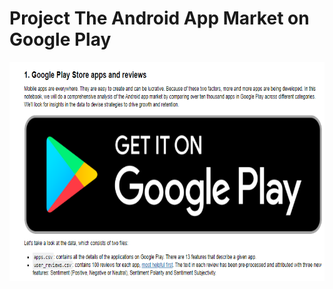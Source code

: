 <h1>Project The Android App Market on Google Play</h1>
<img src="1.PNG" alt="Description for image" width="800" height="350">
